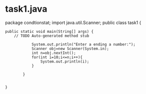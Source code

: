 # task1.java
package condtionstat;
import java.util.Scanner;
public class task1 {

	public static void main(String[] args) {
		// TODO Auto-generated method stub
		 
		  		System.out.println("Enter a ending a number:");
		        Scanner obj=new Scanner(System.in);
		        int n=obj.nextInt();
		        for(int i=10;i<=n;i++){
		            System.out.println(i);
		        }
		    
		    }
	

	}
